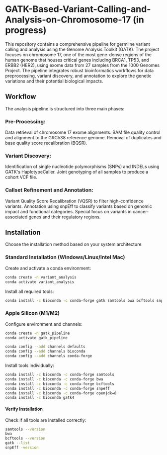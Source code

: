 # GATK-Based-Variant-Calling-and-Analysis-on-Chromosome-17 (in progress)

This repository contains a comprehensive pipeline for germline variant calling and analysis using the Genome Analysis Toolkit (GATK). The project focuses on chromosome 17, one of the most gene-dense regions of the human genome that houses critical genes including BRCA1, TP53, and ERBB2 (HER2), using exome data from 27 samples from the 1000 Genomes Project. The pipeline integrates robust bioinformatics workflows for data preprocessing, variant discovery, and annotation to explore the genetic variations and their potential biological impacts.


## Workflow
The analysis pipeline is structured into three main phases:

### Pre-Processing:

Data retrieval of chromosome 17 exome alignments.
BAM file quality control and alignment to the GRCh38 reference genome.
Removal of duplicates and base quality score recalibration (BQSR).


### Variant Discovery:

Identification of single nucleotide polymorphisms (SNPs) and INDELs using GATK's HaplotypeCaller.
Joint genotyping of all samples to produce a cohort VCF file.


### Callset Refinement and Annotation:

Variant Quality Score Recalibration (VQSR) to filter high-confidence variants.
Annotation using snpEff to classify variants based on genomic impact and functional categories.
Special focus on variants in cancer-associated genes and their regulatory regions.

## Installation

Choose the installation method based on your system architecture.

### Standard Installation (Windows/Linux/Intel Mac)

Create and activate a conda environment:

```sh
conda create -n variant_analysis
conda activate variant_analysis
```




Install all required tools:
```sh
conda install -c bioconda -c conda-forge gatk samtools bwa bcftools snpeff
```



### Apple Silicon (M1/M2)

Configure environment and channels:

```sh
conda create -n gatk_pipeline
conda activate gatk_pipeline

conda config --add channels defaults
conda config --add channels bioconda
conda config --add channels conda-forge
```

Install tools individually:

```sh
conda install -c bioconda -c conda-forge samtools
conda install -c bioconda -c conda-forge bwa
conda install -c bioconda -c conda-forge bcftools
conda install -c bioconda -c conda-forge snpeff
conda install -c bioconda -c conda-forge openjdk=8
conda install -c bioconda gatk4
```

#### Verify Installation

Check if all tools are installed correctly:

```sh
samtools --version
bwa
bcftools --version
gatk --list
snpEff -version

```



